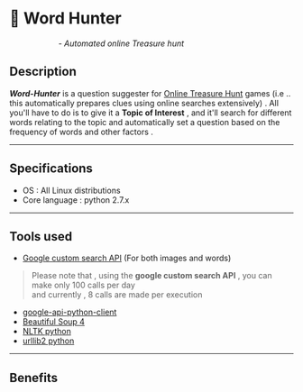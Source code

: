 # :newspaper: Word Hunter  
  
&nbsp; &nbsp; &nbsp; &nbsp; &nbsp; &nbsp; &nbsp; &nbsp; &nbsp; &nbsp; &nbsp;  *- Automated online Treasure hunt*  

## Description  
***Word-Hunter***  is a question suggester for [Online Treasure Hunt](https://en.wikipedia.org/wiki/Online_treasure_hunts "Online Treasure Hunt") games (i.e .. this automatically prepares clues using online searches extensively) . All you'll have to do is to give it a **Topic of Interest** , and it'll search for different words relating to the topic and automatically set a question based on the frequency of words and other factors .  
___  

## Specifications  
* OS : All Linux distributions  
* Core language : python 2.7.x   

___  

## Tools used  
* [Google custom search API](https://developers.google.com/custom-search/ "Search API") (For both images and words)  

> Please note that , using the **google custom search API** , you can make only 100 calls per day   
> and currently , 8 calls are made per execution  


* [google-api-python-client](https://pypi.python.org/pypi/google-api-python-client/)  
* [Beautiful Soup 4](https://pypi.python.org/pypi/beautifulsoup4 "Beautiful Soup")  
* [NLTK python](http://www.nltk.org/ "Natural language tool kit python")  
* [urllib2 python](https://docs.python.org/2/library/urllib2.html)   

___  

## Benefits  
> This can easily be implemented on any python server (To host similar competitions) .  
> You can also extract out some kind of a suggestion in the form of words , in case you're setting questions for an online treasure hunt competition .  


## Running the app  
``` $ git clone https://github.com/shravan97/WordHunter ```  
``` $ cd WordHunter ```  
``` $ python wordhunt.py ```  
___  


## ToDo  

- [x] Implement a ``` Search Engine ``` to find out words similar to a given word  
- [x] Implement a ``` Word Analyzer ``` modules to find frequencies and to perform other operations on various words  
- [x] Implement an ``` Image Searcher ``` to get images related to the given term  
- [ ] Include a loading bar , when the fetched URLs are being scrapped and when frequency is being calculated  
- [ ] Better way to filter out the massive amount of noise that comes along with search words  
- [ ] Add pictures and gifs of a sample execution  
- [ ] Better word suggester (Both interms of filtering and its frequency)  
- [ ] Search term used for image search needs to be automatically found  
- [ ] Implement multiprocessing in parts which are slower to run  
- [ ] Program will have to terminate smoothly on keyboard interrupts and other hindrances  
- [ ] Instead on taking a topic everytime as input , try taking in as a bunch initially and print questions with a random topic of interest  
- [ ] Give weightage to the page on which the search result appears on querying  

___  


## Contributing  
Got any cool idea that could be implemented here ? Go ahead and give a pull request . Or You may as well put it up as an issue [here](https://github.com/shravan97/WordHunter/issues "Issues")  

[Please don't forget update the contributors' list below when you're giving a pull request :smile: ]
___  

## Contributors  
* [shravan97](https://github.com/shravan97)  

																																																																																																																																																																																																																																																																																																																																																																																																																																																																																																																																																																																																																																																																																																																																																																																																																																																																																																																																																																																																																																																																																																																																																																																																																																			